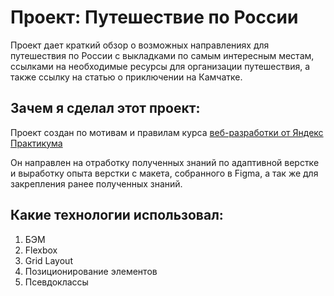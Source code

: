 # Проект: Путешествие по России

Проект дает краткий обзор о возможных направлениях для путешествия по России с выкладками по самым интересным местам, ссылками на необходимые ресурсы для организации путешествия, а также ссылку на статью о приключении на Камчатке.

## Зачем я сделал этот проект:
Проект создан по мотивам и правилам курса [веб-разработки от Яндекс Практикума](https://praktikum.yandex.ru/web/ "Веб-разработка от Яндекса!")

Он направлен на отработку полученных знаний по адаптивной верстке и выработку опыта верстки с макета, собранного в Figma, а так же для закрепления ранее полученных знаний.

## Какие технологии использовал:
1. БЭМ
2. Flexbox
3. Grid Layout
4. Позиционирование элементов
5. Псевдоклассы
